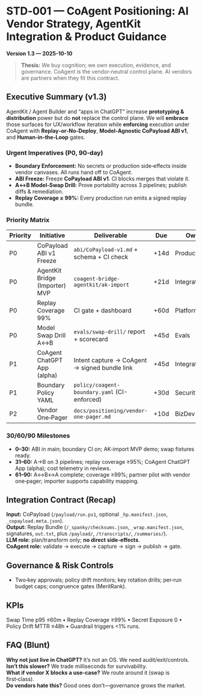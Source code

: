 # STD‑001 — CoAgent Positioning: AI Vendor Strategy, AgentKit Integration & Product Guidance
**Version 1.3 — 2025-10-10**

> **Thesis:** We buy cognition; we own execution, evidence, and governance. CoAgent is the vendor‑neutral control plane. AI vendors are partners when they fit this contract.

## Executive Summary (v1.3)
AgentKit / Agent Builder and “apps in ChatGPT” increase **prototyping & distribution** power but do **not** replace the control plane. We will **embrace** those surfaces for UX/workflow iteration while **enforcing** execution under CoAgent with **Replay‑or‑No‑Deploy**, **Model‑Agnostic CoPayload ABI v1**, and **Human‑in‑the‑Loop** gates.

### Urgent Imperatives (P0, 90‑day)
- **Boundary Enforcement:** No secrets or production side‑effects inside vendor canvases. All runs hand off to CoAgent.
- **ABI Freeze:** Freeze **CoPayload ABI v1**. CI blocks merges that violate it.
- **A↔B Model‑Swap Drill:** Prove portability across 3 pipelines; publish diffs & remediation.
- **Replay Coverage ≥ 99%:** Every production run emits a signed replay bundle.

### Priority Matrix
| Priority | Initiative | Deliverable | Due | Owner |
|---|---|---|---|---|
| P0 | CoPayload ABI v1 Freeze | `abi/CoPayload-v1.md` + schema + CI check | +14d | Productization |
| P0 | AgentKit Bridge (Importer) MVP | `coagent-bridge-agentkit/ak-import` | +21d | Integrations |
| P0 | Replay Coverage 99% | CI gate + dashboard | +60d | Platform Eng |
| P0 | Model Swap Drill A↔B | `evals/swap-drill/` report + scorecard | +45d | Evals |
| P1 | CoAgent ChatGPT App (alpha) | Intent capture → CoAgent → signed bundle link | +45d | Integrations |
| P1 | Boundary Policy YAML | `policy/coagent-boundary.yaml` (CI-enforced) | +30d | Security |
| P2 | Vendor One‑Pager | `docs/positioning/vendor-one-pager.md` | +10d | BizDev |

### 30/60/90 Milestones
- **0–30:** ABI in main; boundary CI on; AK‑import MVP demo; swap fixtures ready.
- **31–60:** A→B on 3 pipelines; replay coverage ≥95%; CoAgent ChatGPT App (alpha); cost telemetry in reviews.
- **61–90:** A↔B↔A complete; coverage ≥99%; partner pilot with vendor one‑pager; importer supports capability mapping.

## Integration Contract (Recap)
**Input:** CoPayload (`/payload/run.ps1`, optional `_hp.manifest.json`, `_copayload.meta.json`).  
**Output:** Replay Bundle (`/_spanky/checksums.json`, `_wrap.manifest.json`, signatures, `out.txt`, plus `/payload/`, `/transcripts/`, `/summaries/`).  
**LLM role:** plan/transform only; **no direct side‑effects**.  
**CoAgent role:** validate → execute → capture → sign → publish → gate.

## Governance & Risk Controls
- Two‑key approvals; policy drift monitors; key rotation drills; per‑run budget caps; congruence gates (MeritRank).

## KPIs
Swap Time p95 ≤60m • Replay Coverage ≥99% • Secret Exposure 0 • Policy Drift MTTR ≤48h • Guardrail triggers <1% runs.

## FAQ (Blunt)
**Why not just live in ChatGPT?** It’s not an OS. We need audit/exit/controls.  
**Isn’t this slower?** We trade milliseconds for survivability.  
**What if vendor X blocks a use‑case?** We route around it (swap is first‑class).  
**Do vendors hate this?** Good ones don’t—governance grows the market.